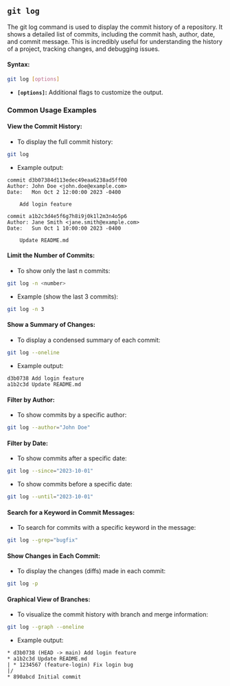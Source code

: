## `git log`
The git log command is used to display the commit history of a repository. It shows a detailed list of commits, including the commit hash, author, date, and commit message. This is incredibly useful for understanding the history of a project, tracking changes, and debugging issues.
#### Syntax:
```bash
git log [options]
```
- **`[options]`:** Additional flags to customize the output.
### Common Usage Examples
#### View the Commit History:
- To display the full commit history:
```bash
git log
```
- Example output:
```
commit d3b07384d113edec49eaa6238ad5ff00
Author: John Doe <john.doe@example.com>
Date:   Mon Oct 2 12:00:00 2023 -0400

    Add login feature

commit a1b2c3d4e5f6g7h8i9j0k1l2m3n4o5p6
Author: Jane Smith <jane.smith@example.com>
Date:   Sun Oct 1 10:00:00 2023 -0400

    Update README.md
```
#### Limit the Number of Commits:
- To show only the last n commits:
```bash
git log -n <number>
```
- Example (show the last 3 commits):
```bash
git log -n 3
```
#### Show a Summary of Changes:
- To display a condensed summary of each commit:
```bash
git log --oneline
```
- Example output:
```
d3b0738 Add login feature
a1b2c3d Update README.md
```
#### Filter by Author:
- To show commits by a specific author:
```bash
git log --author="John Doe"
```
#### Filter by Date:
- To show commits after a specific date:
```bash
git log --since="2023-10-01"
```
- To show commits before a specific date:
```bash
git log --until="2023-10-01"
```
#### Search for a Keyword in Commit Messages:
- To search for commits with a specific keyword in the message:
```bash
git log --grep="bugfix"
```
#### Show Changes in Each Commit:
- To display the changes (diffs) made in each commit:
```bash
git log -p
```
#### Graphical View of Branches:
- To visualize the commit history with branch and merge information:
```bash
git log --graph --oneline
```
- Example output:
```
* d3b0738 (HEAD -> main) Add login feature
* a1b2c3d Update README.md
| * 1234567 (feature-login) Fix login bug
|/
* 890abcd Initial commit
```
